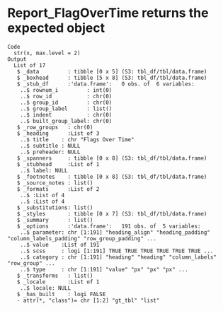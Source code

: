 # Report_FlagOverTime returns the expected object

    Code
      str(x, max.level = 2)
    Output
      List of 17
       $ _data         : tibble [0 x 5] (S3: tbl_df/tbl/data.frame)
       $ _boxhead      : tibble [5 x 8] (S3: tbl_df/tbl/data.frame)
       $ _stub_df      :'data.frame':	0 obs. of  6 variables:
        ..$ rownum_i         : int(0) 
        ..$ row_id           : chr(0) 
        ..$ group_id         : chr(0) 
        ..$ group_label      : list()
        ..$ indent           : chr(0) 
        ..$ built_group_label: chr(0) 
       $ _row_groups   : chr(0) 
       $ _heading      :List of 3
        ..$ title    : chr "Flags Over Time"
        ..$ subtitle : NULL
        ..$ preheader: NULL
       $ _spanners     : tibble [0 x 8] (S3: tbl_df/tbl/data.frame)
       $ _stubhead     :List of 1
        ..$ label: NULL
       $ _footnotes    : tibble [0 x 8] (S3: tbl_df/tbl/data.frame)
       $ _source_notes : list()
       $ _formats      :List of 2
        ..$ :List of 4
        ..$ :List of 4
       $ _substitutions: list()
       $ _styles       : tibble [0 x 7] (S3: tbl_df/tbl/data.frame)
       $ _summary      : list()
       $ _options      :'data.frame':	191 obs. of  5 variables:
        ..$ parameter: chr [1:191] "heading_align" "heading_padding" "column_labels_padding" "row_group_padding" ...
        ..$ value    :List of 191
        ..$ scss     : logi [1:191] TRUE TRUE TRUE TRUE TRUE TRUE ...
        ..$ category : chr [1:191] "heading" "heading" "column_labels" "row_group" ...
        ..$ type     : chr [1:191] "value" "px" "px" "px" ...
       $ _transforms   : list()
       $ _locale       :List of 1
        ..$ locale: NULL
       $ _has_built    : logi FALSE
       - attr(*, "class")= chr [1:2] "gt_tbl" "list"

